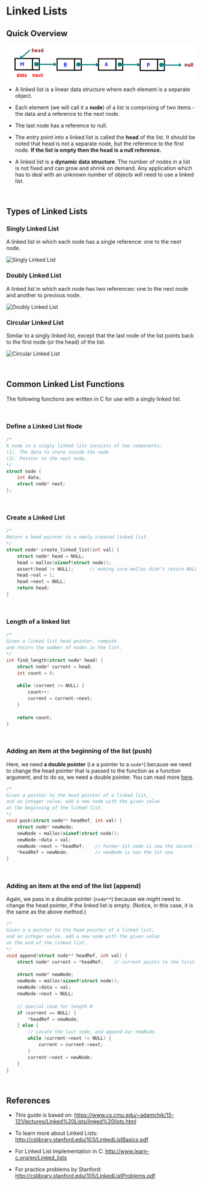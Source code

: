 # Linked Lists

## Quick Overview

![Linked List](images/linkedlist.bmp)

* A linked list is a linear data structure where each element is a separate object.

* Each element (we will call it a **node**) of a list is comprising of two items - the data and a reference to the next node. 
* The last node has a reference to null. 

* The entry point into a linked list is called the **head** of the list. It should be noted that head is not a separate node, but the reference to the first node. **If the list is empty then the head is a null reference.**

* A linked list is a **dynamic data structure**. The number of nodes in a list is not fixed and can grow and shrink on demand. Any application which has to deal with an unknown number of objects will need to use a linked list.

&nbsp;

## Types of Linked Lists
### **Singly Linked List**
A linked list in which each node has a single reference: one to the next node.

![Singly Linked List](http://upload.wikimedia.org/wikipedia/commons/6/6d/Singly-linked-list.svg)


### **Doubly Linked List**
A linked list in which each node has two references: one to the next node and another to previous node.

![Doubly Linked List](http://upload.wikimedia.org/wikipedia/commons/5/5e/Doubly-linked-list.svg)

### **Circular Linked List**
Similar to a singly linked list, except that the last node of the list points back to the first node (or the head) of the list.

![Circular Linked List](http://upload.wikimedia.org/wikipedia/commons/d/df/Circularly-linked-list.svg)

&nbsp;

## Common Linked List Functions

The following functions are written in C for use with a singly linked list.

&nbsp;

### Define a Linked List Node
```c
/*
A node in a singly linked list consists of two components.
(1). The data to store inside the node
(2). Pointer to the next node.
*/
struct node {
    int data;
    struct node* next;
};
```

&nbsp;

### Create a Linked List
```c
/*
Return a head pointer to a newly created linked list.
*/
struct node* create_linked_list(int val) {
    struct node* head = NULL;
    head = malloc(sizeof(struct node));
    assert(head != NULL);      // making sure malloc didn't return NULL
    head->val = 1;
    head->next = NULL;
    return head;
}


```

&nbsp;

### Length of a linked list
```c
/* 
Given a linked list head pointer, compute
and return the number of nodes in the list.
*/
int find_length(struct node* head) {
    struct node* current = head;
    int count = 0;
    
    while (current != NULL) {
        count++;
        current = current->next;
    }
    
    return count;
}
```

&nbsp;

### Adding an item at the beginning of the list (push)
Here, we need **a double pointer** (i.e a pointer to a ```node*```) because we need to change the head pointer that is 
passed to the function as a function argument, and to do so, we need a double pointer. You can read more [here](http://stackoverflow.com/questions/5580761/why-use-double-pointer-or-why-use-pointers-to-pointers).

```c
/*
Given a pointer to the head pointer of a linked list,
and an integer value, add a new node with the given value
at the beginning of the linked list.
*/
void push(struct node** headRef, int val) {
    struct node* newNode;
    newNode = malloc(sizeof(struct node));
    newNode->data = val;
    newNode->next = *headRef;    // Former 1st node is now the second in list
    *headRef = newNode;          // newNode is now the 1st one
}

```

&nbsp;

### Adding an item at the end of the list (append)
Again, we pass in a double pointer (```node**```) because we *might* need to change the head pointer, 
if the linked list is empty. (Notice, in this case, it is the same as the above method.)

```c
/*
Given a a pointer to the head pointer of a linked list,
and an integer value, add a new node with the given value
at the end of the linked list.
*/
void append(struct node** headRef, int val) {
    struct node* current = *headRef;    // current points to the first node
    
    struct node* newNode;
    newNode = malloc(sizeof(struct node));
    newNode->data = val;
    newNode->next = NULL;
    
    // Special case for length 0
    if (current == NULL) {
        *headRef = newNode;
    } else {
        // Locate the last node, and append our newNode.
        while (current->next != NULL) {
            current = current->next;
        }
        current->next = newNode;  
    }  
}
```

&nbsp;

## References
* This guide is based on: https://www.cs.cmu.edu/~adamchik/15-121/lectures/Linked%20Lists/linked%20lists.html

* To learn more about Linked Lists: http://cslibrary.stanford.edu/103/LinkedListBasics.pdf

* For Linked List implementation in C: http://www.learn-c.org/en/Linked_lists

* For practice problems by Stanford: http://cslibrary.stanford.edu/105/LinkedListProblems.pdf
